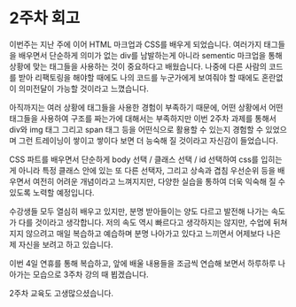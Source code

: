 <!-- 여기에 2주차 회고 내용을 작성해주세요 -->

# 2주차 회고

이번주는 지난 주에 이어 HTML 마크업과 CSS를 배우게 되었습니다.
여러가지 태그들을 배우면서 단순하게 의미가 없는 div를 남발하는게 아니라 sementic 마크업을 통해 상황에 맞는 태그들을 사용하는 것이
중요하다고 배웠습니다. 나중에 다른 사람의 코드를 받아 리팩토링을 해야할 때에도 나의 코드를 누군가에게 보여줘야 할 때에도 혼란없이 의미전달이 가능할 것이라고 느꼈습니다.

아직까지는 여러 상황에 태그들을 사용한 경험이 부족하기 때문에, 어떤 상황에서 어떤 태그들을 사용하여 구조를 짜는가에 대해서는 부족하지만
이번 2주차 과제를 통해서 div와 img 태그 그리고 span 태그 등을 어떤식으로 활용할 수 있는지 경험할 수 있었으며 그런 트레이닝이 쌓이고 쌓이다 보면 더 능숙해 질 것이라고 자신감이 들었습니다.

CSS 파트를 배우면서 단순하게 body 선택 / 클래스 선택 / id 선택하여 css를 입히는 게 아니라 특정 클래스 안에 있는 또 다른 선택자, 그리고 상속과 겹침 우선순위 등을 배우면서 여전히 어려운 개념이라고 느껴지지만, 다양한 실습을 통하여 더욱 익숙해 질 수 있도록 노력할 예정입니다.

수강생들 모두 열심히 배우고 있지만, 분명 받아들이는 양도 다르고 발전해 나가는 속도가 다를 것이라고 생각합니다.
저의 속도 역시 빠르다고 생각하지는 않지만, 수업에 뒤쳐지지 않으려고 매일 복습하고 예습하며 분명 나아가고 있다고 느끼면서 어제보다 나은 제 자신을 보려고 하고 있습니다.

이번 4일 연휴를 통해 복습하고, 앞에 배울 내용들을 조금씩 연습해 보면서 하루하루 나아가는 모습으로 3주차 강의 때 뵙겠습니다.

2주차 교육도 고생많으셨습니다.

